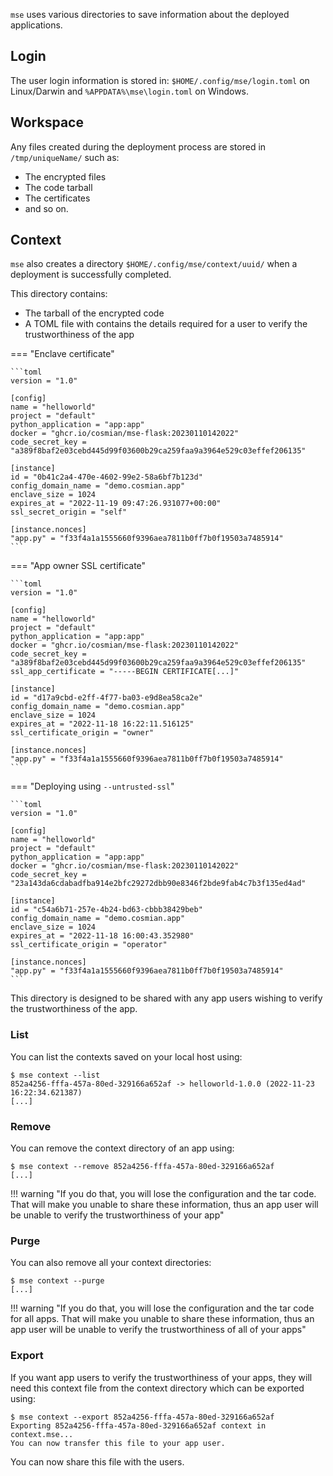 
`mse` uses various directories to save information about the deployed applications. 

## Login

The user login information is stored in: `$HOME/.config/mse/login.toml` on Linux/Darwin and `%APPDATA%\mse\login.toml` on Windows. 

## Workspace

Any files created during the deployment process are stored in `/tmp/uniqueName/` such as:

- The encrypted files
- The code tarball
- The certificates
- and so on.

## Context

`mse` also creates a directory `$HOME/.config/mse/context/uuid/` when a deployment is successfully completed.

This directory contains:

- The tarball of the encrypted code
- A TOML file with contains the details required for a user to verify the trustworthiness of the app


=== "Enclave certificate"

    ```toml
    version = "1.0"

    [config]
    name = "helloworld"
    project = "default"
    python_application = "app:app"
    docker = "ghcr.io/cosmian/mse-flask:20230110142022"
    code_secret_key = "a389f8baf2e03cebd445d99f03600b29ca259faa9a3964e529c03effef206135"

    [instance]
    id = "0b41c2a4-470e-4602-99e2-58a6bf7b123d"
    config_domain_name = "demo.cosmian.app"
    enclave_size = 1024
    expires_at = "2022-11-19 09:47:26.931077+00:00"
    ssl_secret_origin = "self"

    [instance.nonces]
    "app.py" = "f33f4a1a1555660f9396aea7811b0ff7b0f19503a7485914"
    ```

=== "App owner SSL certificate"

    ```toml
    version = "1.0"

    [config]
    name = "helloworld"
    project = "default"
    python_application = "app:app"
    docker = "ghcr.io/cosmian/mse-flask:20230110142022"
    code_secret_key = "a389f8baf2e03cebd445d99f03600b29ca259faa9a3964e529c03effef206135"
    ssl_app_certificate = "-----BEGIN CERTIFICATE[...]"

    [instance]
    id = "d17a9cbd-e2ff-4f77-ba03-e9d8ea58ca2e"
    config_domain_name = "demo.cosmian.app"
    enclave_size = 1024
    expires_at = "2022-11-18 16:22:11.516125"
    ssl_certificate_origin = "owner"

    [instance.nonces]
    "app.py" = "f33f4a1a1555660f9396aea7811b0ff7b0f19503a7485914"
    ```

=== "Deploying using `--untrusted-ssl`"

    ```toml
    version = "1.0"

    [config]
    name = "helloworld"
    project = "default"
    python_application = "app:app"
    docker = "ghcr.io/cosmian/mse-flask:20230110142022"
    code_secret_key = "23a143da6cdabadfba914e2bfc29272dbb90e8346f2bde9fab4c7b3f135ed4ad"

    [instance]
    id = "c54a6b71-257e-4b24-bd63-cbbb38429beb"
    config_domain_name = "demo.cosmian.app"
    enclave_size = 1024
    expires_at = "2022-11-18 16:00:43.352980"
    ssl_certificate_origin = "operator"

    [instance.nonces]
    "app.py" = "f33f4a1a1555660f9396aea7811b0ff7b0f19503a7485914"
    ```

This directory is designed to be shared with any app users wishing to verify the trustworthiness of the app. 

### List

You can list the contexts saved on your local host using:

```console
$ mse context --list
852a4256-fffa-457a-80ed-329166a652af -> helloworld-1.0.0 (2022-11-23 16:22:34.621387)
[...]
```

### Remove

You can remove the context directory of an app using:

```console
$ mse context --remove 852a4256-fffa-457a-80ed-329166a652af
[...]
```

!!! warning "If you do that, you will lose the configuration and the tar code. That will make you unable to share these information, thus an app user will be unable to verify the trustworthiness of your app"


### Purge

You can also remove all your context directories:

```console
$ mse context --purge
[...]
```

!!! warning "If you do that, you will lose the configuration and the tar code for all apps. That will make you unable to share these information, thus an app user will be unable to verify the trustworthiness of all of your apps"


### Export

If you want app users to verify the trustworthiness of your apps, they will need this context file from the context directory which can be exported using:

```console
$ mse context --export 852a4256-fffa-457a-80ed-329166a652af
Exporting 852a4256-fffa-457a-80ed-329166a652af context in context.mse...
You can now transfer this file to your app user.
```

You can now share this file with the users.
